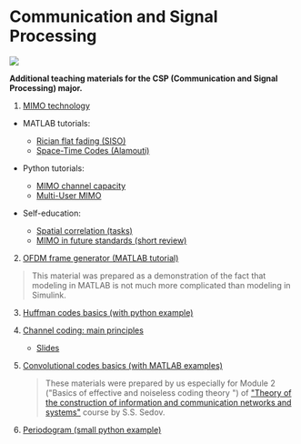 # Communication and Signal Processing 

![](https://griat.kai.ru/documents/11766/5832734/GRIAT_Logo_small.png/b7879498-3575-4797-b725-f0e7eef9103e?t=1489845157157)

**Additional teaching materials for the CSP (Communication and Signal Processing) major.** 

1. [MIMO technology](https://github.com/kirlf/CSP/blob/master/MIMO/README.md)

- MATLAB tutorials:
    * [Rician flat fading (SISO)](https://nbviewer.jupyter.org/gist/kirlf/4328eb389b3ddc9a0c350eaed468f870)
    * [Space-Time Codes (Alamouti)](https://nbviewer.jupyter.org/github/kirlf/CSP/blob/master/MIMO/Alamouti.ipynb)

- Python tutorials:
    * [MIMO channel capacity](https://nbviewer.jupyter.org/github/kirlf/CSP/blob/master/MIMO/MIMO%20Capacity.ipynb)
    * [Multi-User MIMO](https://nbviewer.jupyter.org/github/kirlf/CSP/blob/master/MIMO/BlockDiagonalization.ipynb)

- Self-education:
    * [Spatial correlation (tasks)](https://nbviewer.jupyter.org/github/kirlf/CSP/blob/master/MIMO/Spatial_Correlation.ipynb)
    * [MIMO in future standards (short review)](https://github.com/kirlf/CSP/blob/master/MIMO/Outlloks.md)

2. [OFDM frame generator (MATLAB tutorial)](https://github.com/kirlf/CSP/tree/master/Different/OFDM)
    
> This material was prepared as a demonstration of the fact that modeling in MATLAB is not much more complicated than modeling in Simulink.

3. [Huffman codes basics (with python example)](https://nbviewer.jupyter.org/format/slides/gist/kirlf/2eb242f225f9bfed4ecbfc8e1e2f5f71/Huffman%20codes.ipynb#/)

4. [Channel coding: main principles](https://github.com/kirlf/CSP/blob/master/FEC/README.md)
   * [Slides](https://speakerdeck.com/kirlf/channel-coding-schemes)

5. [Convolutional codes basics (with MATLAB examples)](https://github.com/kirlf/CSP/blob/master/FEC/Convolutional%20codes%20intro.md)

   > These materials were prepared by us especially for Module 2 ("Basics of effective and noiseless coding theory
") of ["Theory of the construction of information and communication networks and systems"](http://e.kai.ru/%D0%B3%D0%B5%D1%80%D0%BC%D0%B0%D0%BD%D0%BE-%D1%80%D0%BE%D1%81%D1%81%D0%B8%D0%B9%D1%81%D0%BA%D0%B8%D0%B9-%D0%B8%D0%BD%D1%81%D1%82%D0%B8%D1%82%D1%83%D1%82-%D0%BD%D0%BE%D0%B2%D1%8B%D1%85-%D1%82%D0%B5/) course by S.S. Sedov.
    
6. [Periodogram (small python example)](https://commons.wikimedia.org/wiki/File:Periodogram_windows.png)
